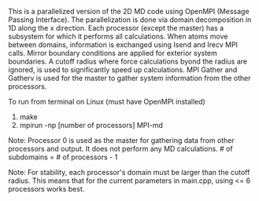 This is a parallelized version of the 2D MD code using OpenMPI (Message Passing Interface).
The parallelization is done via domain decomposition in 1D along the x direction. Each processor (except the master) has a subsystem for which it performs all calculations. When atoms move between domains, information is exchanged using Isend and Irecv MPI calls. Mirror boundary conditions are applied for exterior system boundaries. A cutoff radius where force calculations byond the radius are ignored, is used to significantly speed up calculations. MPI Gather and Gatherv is used for the master to gather system information from the other processors.

To run from terminal on Linux (must have OpenMPI installed)

1. make
2. mpirun -np [number of processors] MPI-md 

Note: Processor 0 is used as the master for gathering data from other processors and output. It does not perform any MD calculations. # of subdomains = # of processors - 1 

Note: For stability, each processor's domain must be larger than the cutoff radius. This means that for the current parameters in main.cpp, using <= 6 processors works best.
